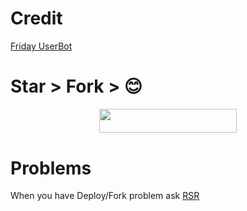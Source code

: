 # Credit

<a href="https://github.com/DevsExpo/FridayUserbot">Friday UserBot</a>


# Star > Fork > 😊

<p align="center"><a href="https://heroku.com/deploy?template=https://github.com/RSR-TG-Info/song-finder-bot"> <img src="https://img.shields.io/badge/Deploy%20To%20Heroku-black?style=for-the-badge&logo=heroku" width="220" height="38.45"/></a></p>







# Problems

When you have Deploy/Fork problem ask <a href="https://t.me/rsrmusic">RSR</a>
